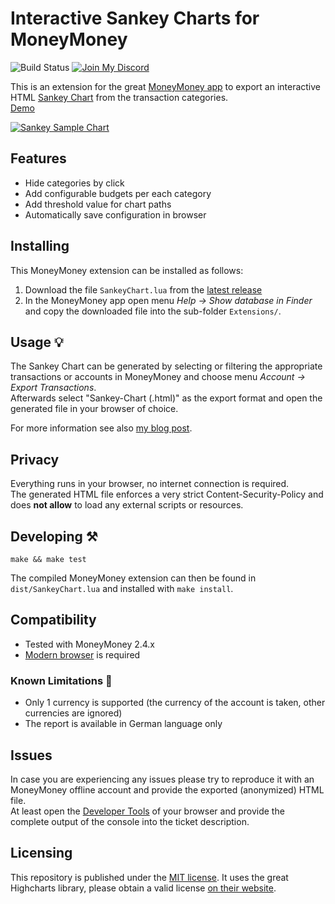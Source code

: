 # Interactive Sankey Charts for MoneyMoney

![Build Status](https://github.com/ma4nn/moneymoney-sankey/actions/workflows/build-lua-script.yml/badge.svg) [![Join My Discord](https://dev-investor.de/wp-content/uploads/join-discord.svg)](https://dev-investor.de/chat)

This is an extension for the great [MoneyMoney app](https://moneymoney-app.com/) to export an interactive HTML [Sankey Chart](https://de.wikipedia.org/wiki/Sankey-Diagramm) from the transaction categories.  
[Demo](https://ma4nn.github.io/moneymoney-sankey/)

[![Sankey Sample Chart](https://ma4nn.github.io/moneymoney-sankey/sample.png)](https://ma4nn.github.io/moneymoney-sankey/)

## Features

- Hide categories by click
- Add configurable budgets per each category
- Add threshold value for chart paths
- Automatically save configuration in browser

## Installing

This MoneyMoney extension can be installed as follows:
1. Download the file `SankeyChart.lua` from the [latest release](https://github.com/ma4nn/moneymoney-sankey/releases/latest/download/SankeyChart.lua)
2. In the MoneyMoney app open menu _Help → Show database in Finder_ and copy the downloaded file into the sub-folder `Extensions/`.

## Usage 💡

The Sankey Chart can be generated by selecting or filtering the appropriate transactions or accounts in MoneyMoney and choose menu _Account → Export Transactions_.  
Afterwards select "Sankey-Chart (.html)" as the export format and open the generated file in your browser of choice.

For more information see also [my blog post](https://dev-investor.de/finanz-apps/money-money/kategorien-budgets-nutzen/).

## Privacy

Everything runs in your browser, no internet connection is required.  
The generated HTML file enforces a very strict Content-Security-Policy and does **not allow** to load any external scripts or resources.

## Developing ⚒️

```
make && make test
```

The compiled MoneyMoney extension can then be found in `dist/SankeyChart.lua` and installed with `make install`.

## Compatibility

- Tested with MoneyMoney 2.4.x
- [Modern browser](https://www.w3schools.com/js/js_2017.asp) is required

### Known Limitations 🚧
- Only 1 currency is supported (the currency of the account is taken, other currencies are ignored)
- The report is available in German language only

## Issues
In case you are experiencing any issues please try to reproduce it with an MoneyMoney offline account and provide the exported (anonymized) HTML file.  
At least open the [Developer Tools](https://developer.chrome.com/docs/devtools/open?hl=de) of your browser and provide the complete output of the console into the ticket description.

## Licensing

This repository is published under the [MIT license](./LICENSE). It uses the great Highcharts library, please obtain a valid license [on their website](https://shop.highcharts.com/).